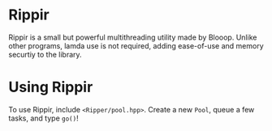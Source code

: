# Rippir

Rippir is a small but powerful multithreading utility made by Blooop.
Unlike other programs, lamda use is not required, adding ease-of-use and memory securtiy to the library.

# Using Rippir

To use Rippir, include `<Ripper/pool.hpp>`. Create a new `Pool`, queue a few tasks, and type `go()`!